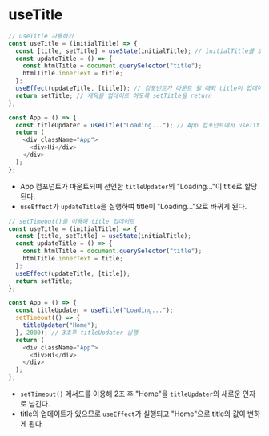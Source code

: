 # useTitle

```js
// useTitle 사용하기
const useTitle = (initialTitle) => {
  const [title, setTitle] = useState(initialTitle); // initialTitle를 초기값으로 설정
  const updateTitle = () => {
    const htmlTitle = document.querySelector("title");
    htmlTitle.innerText = title;
  };
  useEffect(updateTitle, [title]); // 컴포넌트가 마운트 될 때와 title이 업데이트 될 때, updateTitle 실행
  return setTitle; // 제목을 업데이트 하도록 setTitle을 return
};

const App = () => {
  const titleUpdater = useTitle("Loading..."); // App 컴포넌트에서 useTitle 함수 사용
  return (
    <div className="App">
      <div>Hi</div>
    </div>
  );
};
```

- App 컴포넌트가 마운트되며 선언한 `titleUpdater`의 "Loading..."이 title로 할당된다.
- `useEffect`가 `updateTitle`을 실행하여 title이 "Loading..."으로 바뀌게 된다.

```js
// setTimeout()을 이용해 title 업데이트
const useTitle = (initialTitle) => {
  const [title, setTitle] = useState(initialTitle);
  const updateTitle = () => {
    const htmlTitle = document.querySelector("title");
    htmlTitle.innerText = title;
  };
  useEffect(updateTitle, [title]);
  return setTitle;
};

const App = () => {
  const titleUpdater = useTitle("Loading...");
  setTimeout(() => {
    titleUpdater("Home");
  }, 2000); // 3초후 titleUpdater 실행
  return (
    <div className="App">
      <div>Hi</div>
    </div>
  );
};
```

- `setTimeout()` 메서드를 이용해 2초 후 "Home"을 `titleUpdater`의 새로운 인자로 넘긴다.
- title의 업데이트가 있으므로 `useEffect`가 실행되고 "Home"으로 title의 값이 변하게 된다.

